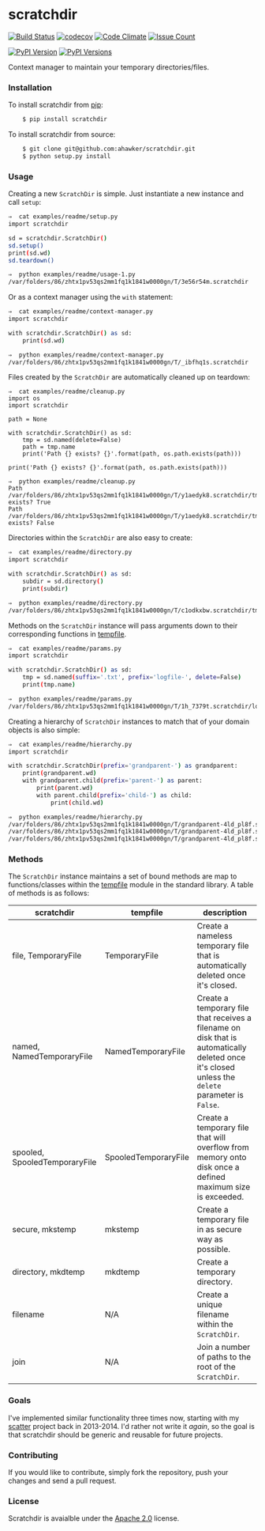 # scratchdir

[![Build Status](https://travis-ci.org/ahawker/scratchdir.svg?branch=master)](https://travis-ci.org/ahawker/scratchdir)
[![codecov](https://codecov.io/gh/ahawker/scratchdir/branch/master/graph/badge.svg)](https://codecov.io/gh/ahawker/scratchdir)
[![Code Climate](https://codeclimate.com/github/ahawker/scratchdir/badges/gpa.svg)](https://codeclimate.com/github/ahawker/scratchdir)
[![Issue Count](https://codeclimate.com/github/ahawker/scratchdir/badges/issue_count.svg)](https://codeclimate.com/github/ahawker/scratchdir)

[![PyPI Version](https://badge.fury.io/py/scratchdir.svg)](https://badge.fury.io/py/scratchdir)
[![PyPI Versions](https://img.shields.io/pypi/pyversions/scratchdir.svg)](https://pypi.python.org/pypi/scratchdir)

Context manager to maintain your temporary directories/files.

### Installation
To install scratchdir from [pip](https://pypi.python.org/pypi/pip):
```bash
    $ pip install scratchdir
```

To install scratchdir from source:
```bash
    $ git clone git@github.com:ahawker/scratchdir.git
    $ python setup.py install
```

### Usage

Creating a new `ScratchDir` is simple. Just instantiate a new instance and call `setup`:
```bash
⇒  cat examples/readme/setup.py
import scratchdir

sd = scratchdir.ScratchDir()
sd.setup()
print(sd.wd)
sd.teardown()

⇒  python examples/readme/usage-1.py
/var/folders/86/zhtx1pv53qs2mm1fq1k1841w0000gn/T/3e56r54m.scratchdir
```

Or as a context manager using the `with` statement:
```bash
⇒  cat examples/readme/context-manager.py
import scratchdir

with scratchdir.ScratchDir() as sd:
    print(sd.wd)

⇒  python examples/readme/context-manager.py
/var/folders/86/zhtx1pv53qs2mm1fq1k1841w0000gn/T/_ibfhq1s.scratchdir
```

Files created by the `ScratchDir` are automatically cleaned up on teardown:
```
⇒  cat examples/readme/cleanup.py
import os
import scratchdir

path = None

with scratchdir.ScratchDir() as sd:
    tmp = sd.named(delete=False)
    path = tmp.name
    print('Path {} exists? {}'.format(path, os.path.exists(path)))

print('Path {} exists? {}'.format(path, os.path.exists(path)))

⇒  python examples/readme/cleanup.py
Path /var/folders/86/zhtx1pv53qs2mm1fq1k1841w0000gn/T/y1aedyk8.scratchdir/tmp7m79rev1 exists? True
Path /var/folders/86/zhtx1pv53qs2mm1fq1k1841w0000gn/T/y1aedyk8.scratchdir/tmp7m79rev1 exists? False
```

Directories within the `ScratchDir` are also easy to create:

```bash
⇒  cat examples/readme/directory.py
import scratchdir

with scratchdir.ScratchDir() as sd:
    subdir = sd.directory()
    print(subdir)

⇒  python examples/readme/directory.py
/var/folders/86/zhtx1pv53qs2mm1fq1k1841w0000gn/T/c1odkxbw.scratchdir/tmpcyeqjk1v
```

Methods on the `ScratchDir` instance will pass arguments down to their corresponding functions in [tempfile](https://docs.python.org/3.6/library/tempfile.html#module-tempfile).

```bash
⇒  cat examples/readme/params.py
import scratchdir

with scratchdir.ScratchDir() as sd:
    tmp = sd.named(suffix='.txt', prefix='logfile-', delete=False)
    print(tmp.name)

⇒  python examples/readme/params.py
/var/folders/86/zhtx1pv53qs2mm1fq1k1841w0000gn/T/1h_7379t.scratchdir/logfile-z1gq195q.txt
```

Creating a hierarchy of `ScratchDir` instances to match that of your domain objects is also simple:

```bash
⇒  cat examples/readme/hierarchy.py
import scratchdir

with scratchdir.ScratchDir(prefix='grandparent-') as grandparent:
    print(grandparent.wd)
    with grandparent.child(prefix='parent-') as parent:
        print(parent.wd)
        with parent.child(prefix='child-') as child:
            print(child.wd)

⇒  python examples/readme/hierarchy.py
/var/folders/86/zhtx1pv53qs2mm1fq1k1841w0000gn/T/grandparent-4ld_pl8f.scratchdir
/var/folders/86/zhtx1pv53qs2mm1fq1k1841w0000gn/T/grandparent-4ld_pl8f.scratchdir/parent-s6y_gmxg.scratchdir
/var/folders/86/zhtx1pv53qs2mm1fq1k1841w0000gn/T/grandparent-4ld_pl8f.scratchdir/parent-s6y_gmxg.scratchdir/child-28k2hpdk.scratchdir
```

### Methods
The `ScratchDir` instance maintains a set of bound methods are map to functions/classes within the [tempfile](https://docs.python.org/3.6/library/tempfile.html#module-tempfile)
module in the standard library. A table of methods is as follows:

| scratchdir | tempfile | description
| --- | --- | --- |
| file, TemporaryFile | TemporaryFile | Create a nameless temporary file that is automatically deleted once it's closed.
| named, NamedTemporaryFile | NamedTemporaryFile | Create a temporary file that receives a filename on disk that is automatically deleted once it's closed unless the `delete` parameter is `False`.
| spooled, SpooledTemporaryFile | SpooledTemporaryFile | Create a temporary file that will overflow from memory onto disk once a defined maximum size is exceeded.
| secure, mkstemp | mkstemp | Create a temporary file in as secure way as possible.
| directory, mkdtemp | mkdtemp | Create a temporary directory.
| filename | N/A | Create a unique filename within the `ScratchDir`.
| join | N/A | Join a number of paths to the root of the `ScratchDir`.

### Goals
I've implemented similar functionality three times now, starting with my [scatter](https://github.com/ahawker/scatter) project back in 2013-2014.
I'd rather not write it _again_, so the goal is that scratchdir should be generic and reusable for future projects.

### Contributing
If you would like to contribute, simply fork the repository, push your changes and send a pull request.

### License
Scratchdir is avaialble under the [Apache 2.0](LICENSE) license.
